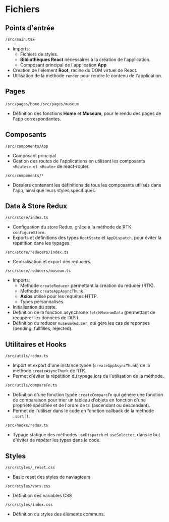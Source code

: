 # Fichiers

## Points d'entrée

`/src/main.tsx`

- Imports:
  - Fichiers de styles.
  - **Bibliothèques React** nécessaires à la création de l'application.
  - Composant principal de l'application **App**
- Creation de l'élement **Root**, racine du DOM virtuel de React.
- Utilisation de la méthode ``render`` pour rendre le contenu de l'application.

## Pages

`/src/pages/home`
`/src/pages/museum`

- Définition des fonctions **Home** et **Museum**, pour le rendu des pages de l'app correspondantes.

## Composants

`/src/components/App`

- Composant principal
- Gestion des routes de l'applications en utilisant les composants `<Routes> et <Route>` de react-router.

`/src/components/*`

- Dossiers contenant les définitions de tous les composants utilisés dans l'app, ainsi que leurs styles spécifiques.

## Data & Store Redux

`/src/store/index.ts`

- Configuation du store Redux, grâce à la méthode de RTK `configureStore`.
- Exports et définitions des types `RootState` et `AppDispatch`, pour éviter la répétition dans les typages.

`/src/store/reducers/index.ts`

- Centralisation et export des reducers.

`/src/store/reducers/museum.ts`

- Imports:
  - Methode `createReducer` permettant la création du reducer (RTK).
  - Methode `createAppAsyncThunk`
  - **Axios** utilisé pour les requêtes HTTP.
  - Types personnalisés.
- Initialisation du state.
- Definition de la fonction asynchrone `fetchMuseumData` (permettant de récupèrer les données de l'API)
- Définition du reducer `museumReducer`, qui gère les cas de reponses (pending, fullfilles, rejected).

## Utilitaires et Hooks

`/src/utils/redux.ts`

- Import et export d'une instance typée (`createAppAsyncThunk`) de la methode `createAsyncThunk` de RTK.
- Permet d'éviter la répétition du typage lors de l'utilisation de la méthode.

`/src/utils/compareFn.ts`

- Definition d'une fonction typée `createCompareFn` qui génère une fonction de comparaison pour trier un tableau d'objets en fonction d'une propriété spécifiée et de l'ordre de tri (ascendant ou descendant).
- Permet de l'utiliser dans le code en fonction callback de la methode `.sort()`.

`/src/hooks/redux.ts`

- Typage statique des méthodes `useDispatch` et `useSelector`, dans le but d'éviter de répéter les types dans le code.

## Styles

`/src/styles/_reset.css`

- Basic reset des styles de naviagteurs

`/src/styles/vars.css`

- Définition des variables CSS

`/src/styles/index.css`

- Définition du styles des éléments communs.
